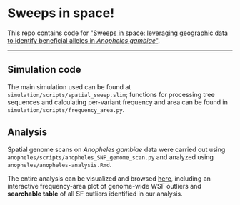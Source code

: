 # Sweeps in space!

This repo contains code for ["Sweeps in space: leveraging geographic data to identify
beneficial alleles in *Anopheles gambiae*"](https://www.biorxiv.org/content/10.1101/2025.02.07.637123v1).

------------------

## Simulation code

The main simulation used can be found at `simulation/scripts/spatial_sweep.slim`; functions for processing tree sequences and calculating per-variant frequency and area can be found in `simulation/scripts/frequency_area.py`.

## Analysis

Spatial genome scans on *Anopheles gambiae* data were carried out using `anopheles/scripts/anopheles_SNP_genome_scan.py` and analyzed using `anopheles/anopheles-analysis.Rmd`.

The entire analysis can be visualized and browsed [here](https://kr-colab.github.io/spatial_sweeps/anopheles/anopheles-analysis.html), including an interactive frequency-area plot of genome-wide WSF outliers and **searchable table** of all SF outliers identified in our analysis.

